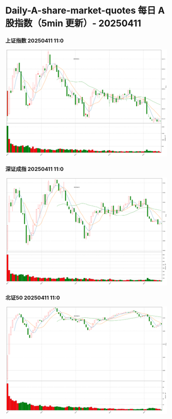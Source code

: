 
# Daily-A-share-market-quotes 每日 A 股指数（5min 更新）- 20250411

### 上证指数 20250411 11:0
![](./fig/2025/4/20250411-sh000001.png)

### 深证成指 20250411 11:0
![](./fig/2025/4/20250411-sz399001.png)

### 北证50 20250411 11:0
![](./fig/2025/4/20250411-bj899050.png)

